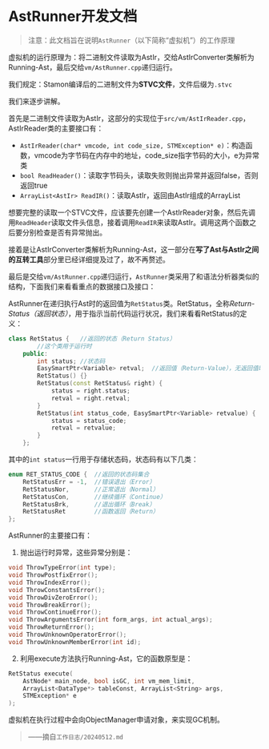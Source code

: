 # AstRunner开发文档

> 注意：此文档旨在说明``AstRunner``（以下简称“虚拟机”）的工作原理

虚拟机的运行原理为：将二进制文件读取为AstIr，交给AstIrConverter类解析为Running-Ast，最后交给``vm/AstRunner.cpp``递归运行。

我们规定：Stamon编译后的二进制文件为**STVC文件**，文件后缀为``.stvc``

我们来逐步讲解。

首先是二进制文件读取为AstIr，这部分的实现位于``src/vm/AstIrReader.cpp``，AstIrReader类的主要接口有：

* ``AstIrReader(char* vmcode, int code_size, STMException* e)``：构造函数，vmcode为字节码在内存中的地址，code_size指字节码的大小，e为异常类
* ``bool ReadHeader()``：读取字节码头，读取失败则抛出异常并返回false，否则返回true
* ``ArrayList<AstIr> ReadIR()``：读取AstIr，返回由AstIr组成的ArrayList

想要完整的读取一个STVC文件，应该要先创建一个AstIrReader对象，然后先调用``ReadHeader``读取文件头信息，接着调用``ReadIR``来读取AstIr。调用这两个函数之后要分别检查是否有异常抛出。

接着是让AstIrConverter类解析为Running-Ast，这一部分在**写了Ast与AstIr之间的互转工具**部分里已经详细提及过了，故不再赘述。

最后是交给``vm/AstRunner.cpp``递归运行，``AstRunner``类采用了和语法分析器类似的结构，下面我们来看看重点的数据接口及接口：

AstRunner在递归执行Ast时的返回值为``RetStatus``类。RetStatus，全称*Return-Status（返回状态）*，用于指示当前代码运行状况，我们来看看RetStatus的定义：

```C++
class RetStatus {	//返回的状态（Return Status）
        //这个类用于运行时
    public:
        int status;	//状态码
        EasySmartPtr<Variable> retval;	//返回值（Return-Value），无返回值时为NULL
        RetStatus() {}
        RetStatus(const RetStatus& right) {
            status = right.status;
            retval = right.retval;
        }
        RetStatus(int status_code, EasySmartPtr<Variable> retvalue) {
            status = status_code;
            retval = retvalue;
        }
    };
```

其中的``int status``一行用于存储状态码，状态码有以下几类：

```C++
enum RET_STATUS_CODE {	//返回的状态码集合
    RetStatusErr = -1,	//错误退出（Error）
    RetStatusNor,		//正常退出（Normal）
    RetStatusCon,		//继续循环（Continue）
    RetStatusBrk,		//退出循环（Break）
    RetStatusRet		//函数返回（Return）
};
```

AstRunner的主要接口有：

1. 抛出运行时异常，这些异常分别是：

```C++
void ThrowTypeError(int type);
void ThrowPostfixError();
void ThrowIndexError();
void ThrowConstantsError();
void ThrowDivZeroError();
void ThrowBreakError();
void ThrowContinueError();
void ThrowArgumentsError(int form_args, int actual_args);
void ThrowReturnError();
void ThrowUnknownOperatorError();
void ThrowUnknownMemberError(int id);
```

2. 利用execute方法执行Running-Ast，它的函数原型是：

```C++
RetStatus execute(
    AstNode* main_node, bool isGC, int vm_mem_limit,
    ArrayList<DataType*> tableConst, ArrayList<String> args,
    STMException* e
);
```

虚拟机在执行过程中会向ObjectManager申请对象，来实现GC机制。

> ——摘自``工作日志/20240512.md``